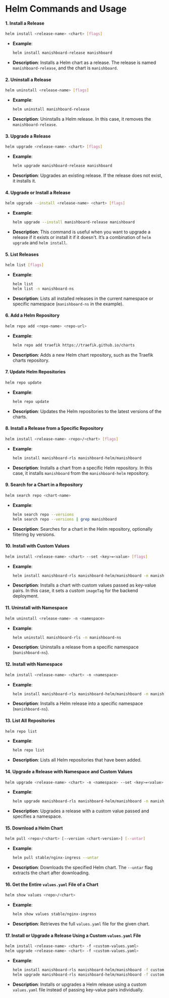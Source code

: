 # Helm Commands and Usage

#### 1. **Install a Release**
```bash
helm install <release-name> <chart> [flags]
```
- **Example**:
  ```bash
  helm install manishboard-release manishboard
  ```
- **Description**: Installs a Helm chart as a release. The release is named `manishboard-release`, and the chart is `manishboard`.

#### 2. **Uninstall a Release**
```bash
helm uninstall <release-name> [flags]
```
- **Example**:
  ```bash
  helm uninstall manishboard-release
  ```
- **Description**: Uninstalls a Helm release. In this case, it removes the `manishboard-release`.

#### 3. **Upgrade a Release**
```bash
helm upgrade <release-name> <chart> [flags]
```
- **Example**:
  ```bash
  helm upgrade manishboard-release manishboard
  ```
- **Description**: Upgrades an existing release. If the release does not exist, it installs it.

#### 4. **Upgrade or Install a Release**
```bash
helm upgrade --install <release-name> <chart> [flags]
```
- **Example**:
  ```bash
  helm upgrade --install manishboard-release manishboard
  ```
- **Description**: This command is useful when you want to upgrade a release if it exists or install it if it doesn't. It’s a combination of `helm upgrade` and `helm install`.

#### 5. **List Releases**
```bash
helm list [flags]
```
- **Example**:
  ```bash
  helm list
  helm list -n manishboard-ns
  ```
- **Description**: Lists all installed releases in the current namespace or specific namespace (`manishboard-ns` in the example).

#### 6. **Add a Helm Repository**
```bash
helm repo add <repo-name> <repo-url>
```
- **Example**:
  ```bash
  helm repo add traefik https://traefik.github.io/charts
  ```
- **Description**: Adds a new Helm chart repository, such as the Traefik charts repository.

#### 7. **Update Helm Repositories**
```bash
helm repo update
```
- **Example**:
  ```bash
  helm repo update
  ```
- **Description**: Updates the Helm repositories to the latest versions of the charts.

#### 8. **Install a Release from a Specific Repository**
```bash
helm install <release-name> <repo>/<chart> [flags]
```
- **Example**:
  ```bash
  helm install manishboard-rls manishboard-helm/manishboard
  ```
- **Description**: Installs a chart from a specific Helm repository. In this case, it installs `manishboard` from the `manishboard-helm` repository.

#### 9. **Search for a Chart in a Repository**
```bash
helm search repo <chart-name>
```
- **Example**:
  ```bash
  helm search repo --versions
  helm search repo --versions | grep manishboard
  ```
- **Description**: Searches for a chart in the Helm repository, optionally filtering by versions.

#### 10. **Install with Custom Values**
```bash
helm install <release-name> <chart> --set <key>=<value> [flags]
```
- **Example**:
  ```bash
  helm install manishboard-rls manishboard-helm/manishboard -n manishboard-ns --set deployment.backend.imageTag=8fcb21dade40a55feeeedcf70585d9ba8ad62980
  ```
- **Description**: Installs a chart with custom values passed as key-value pairs. In this case, it sets a custom `imageTag` for the backend deployment.

#### 11. **Uninstall with Namespace**
```bash
helm uninstall <release-name> -n <namespace>
```
- **Example**:
  ```bash
  helm uninstall manishboard-rls -n manishboard-ns
  ```
- **Description**: Uninstalls a release from a specific namespace (`manishboard-ns`).

#### 12. **Install with Namespace**
```bash
helm install <release-name> <chart> -n <namespace>
```
- **Example**:
  ```bash
  helm install manishboard-rls manishboard-helm/manishboard -n manishboard-ns
  ```
- **Description**: Installs a Helm release into a specific namespace (`manishboard-ns`).

#### 13. **List All Repositories**
```bash
helm repo list
```
- **Example**:
  ```bash
  helm repo list
  ```
- **Description**: Lists all Helm repositories that have been added.

#### 14. **Upgrade a Release with Namespace and Custom Values**
```bash
helm upgrade <release-name> <chart> -n <namespace> --set <key>=<value>
```
- **Example**:
  ```bash
  helm upgrade manishboard-rls manishboard-helm/manishboard -n manishboard-ns --set deployment.backend.imageTag=8fcb21dade40a55feeeedcf70585d9ba8ad62980
  ```
- **Description**: Upgrades a release with a custom value passed and specifies a namespace.


#### 15. **Download a Helm Chart**
```bash
helm pull <repo>/<chart> [--version <chart-version>] [--untar]
```
- **Example**:
  ```bash
  helm pull stable/nginx-ingress --untar
  ```
- **Description**: Downloads the specified Helm chart. The `--untar` flag extracts the chart after downloading.

#### 16. **Get the Entire `values.yaml` File of a Chart**
```bash
helm show values <repo>/<chart>
```
- **Example**:
  ```bash
  helm show values stable/nginx-ingress
  ```
- **Description**: Retrieves the full `values.yaml` file for the given chart.

#### 17. **Install or Upgrade a Release Using a Custom `values.yaml` File**
```bash
helm install <release-name> <chart> -f <custom-values.yaml>
helm upgrade <release-name> <chart> -f <custom-values.yaml>
```
- **Example**:
  ```bash
  helm install manishboard-rls manishboard-helm/manishboard -f custom-values.yaml
  helm upgrade manishboard-rls manishboard-helm/manishboard -f custom-values.yaml
  ```
- **Description**: Installs or upgrades a Helm release using a custom `values.yaml` file instead of passing key-value pairs individually.
